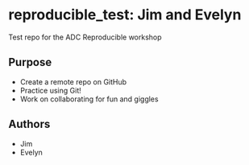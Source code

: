 # reproducible_test: Jim and Evelyn
Test repo for the ADC Reproducible workshop

## Purpose

- Create a remote repo on GitHub
- Practice using Git!
- Work on collaborating for fun and giggles

## Authors

- Jim
- Evelyn